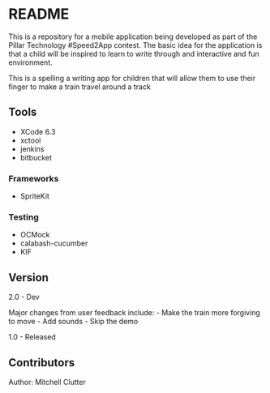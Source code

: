 # README #

This is a repository for a mobile application being developed as part of the Pillar Technology #Speed2App contest.
The basic idea for the application is that a child will be inspired to learn to write through and interactive and fun environment.

This is a spelling a writing app for children that will allow them to use their finger to make a train travel around a track

## Tools ##
* XCode 6.3
* xctool
* jenkins
* bitbucket

### Frameworks ###
* SpriteKit

### Testing ###
* OCMock
* calabash-cucumber
* KIF

## Version ##
2.0 - Dev

Major changes from user feedback include:
 	- Make the train more forgiving to move
	- Add sounds
	- Skip the demo
	
1.0 - Released

## Contributors ##
Author: Mitchell Clutter
